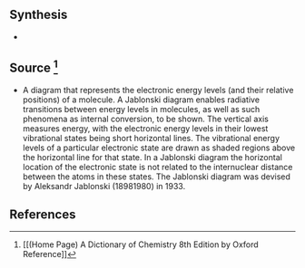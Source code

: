 ## Synthesis
- 
## Source [^1]
- A diagram that represents the electronic energy levels (and their relative positions) of a molecule. A Jablonski diagram enables radiative transitions between energy levels in molecules, as well as such phenomena as internal conversion, to be shown. The vertical axis measures energy, with the electronic energy levels in their lowest vibrational states being short horizontal lines. The vibrational energy levels of a particular electronic state are drawn as shaded regions above the horizontal line for that state. In a Jablonski diagram the horizontal location of the electronic state is not related to the internuclear distance between the atoms in these states. The Jablonski diagram was devised by Aleksandr Jablonski (18981980) in 1933.
## References

[^1]: [[(Home Page) A Dictionary of Chemistry 8th Edition by Oxford Reference]]